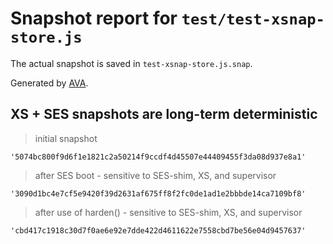 # Snapshot report for `test/test-xsnap-store.js`

The actual snapshot is saved in `test-xsnap-store.js.snap`.

Generated by [AVA](https://avajs.dev).

## XS + SES snapshots are long-term deterministic

> initial snapshot

    '5074bc800f9d6f1e1821c2a50214f9ccdf4d45507e44409455f3da08d937e8a1'

> after SES boot - sensitive to SES-shim, XS, and supervisor

    '3090d1bc4e7cf5e9420f39d2631af675ff8f2fc0de1ad1e2bbbde14ca7109bf8'

> after use of harden() - sensitive to SES-shim, XS, and supervisor

    'cbd417c1918c30d7f0ae6e92e7dde422d4611622e7558cbd7be56e04d9457637'
